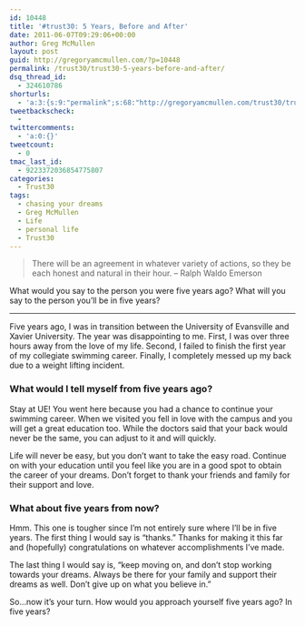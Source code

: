 ```yaml
---
id: 10448
title: '#trust30: 5 Years, Before and After'
date: 2011-06-07T09:29:06+00:00
author: Greg McMullen
layout: post
guid: http://gregoryamcmullen.com/?p=10448
permalink: /trust30/trust30-5-years-before-and-after/
dsq_thread_id:
  - 324610786
shorturls:
  - 'a:3:{s:9:"permalink";s:68:"http://gregoryamcmullen.com/trust30/trust30-5-years-before-and-after";s:7:"tinyurl";s:26:"http://tinyurl.com/43ryarh";s:4:"isgd";s:19:"http://is.gd/hSKGaR";}'
tweetbackscheck:
  - 
twittercomments:
  - 'a:0:{}'
tweetcount:
  - 0
tmac_last_id:
  - 9223372036854775807
categories:
  - Trust30
tags:
  - chasing your dreams
  - Greg McMullen
  - Life
  - personal life
  - Trust30
---
```

> There will be an agreement in whatever variety of actions, so they be each honest and natural in their hour. – Ralph Waldo Emerson

What would you say to the person you were five years ago? What will you say to the person you’ll be in five years?

---

Five years ago, I was in transition between the University of Evansville and Xavier University. The year was disappointing to me. First, I was over three hours away from the love of my life. Second, I failed to finish the first year of my collegiate swimming career. Finally, I completely messed up my back due to a weight lifting incident.

### What would I tell myself from five years ago?

Stay at UE! You went here because you had a chance to continue your swimming career. When we visited you fell in love with the campus and you will get a great education too. While the doctors said that your back would never be the same, you can adjust to it and will quickly.

Life will never be easy, but you don&#8217;t want to take the easy road. Continue on with your education until you feel like you are in a good spot to obtain the career of your dreams. Don&#8217;t forget to thank your friends and family for their support and love.

### What about five years from now?

Hmm. This one is tougher since I&#8217;m not entirely sure where I&#8217;ll be in five years. The first thing I would say is &#8220;thanks.&#8221; Thanks for making it this far and (hopefully) congratulations on whatever accomplishments I&#8217;ve made.

The last thing I would say is, &#8220;keep moving on, and don’t stop working towards your dreams. Always be there for your family and support their dreams as well. Don&#8217;t give up on what you believe in.&#8221;

So&#8230;now it&#8217;s your turn. How would you approach yourself five years ago? In five years?